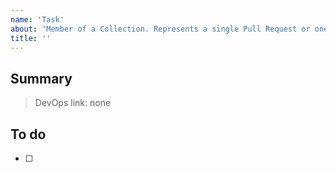 ```yaml
---
name: 'Task'
about: 'Member of a Collection. Represents a single Pull Request or one manual operation. Use conventional commits with prefix t-act: feat|fix|chore(<environment>): <short name>'
title: ''
---
```


## Summary

> DevOps link: none <!-- Example: AB#<item_number> -->

## To do

- [ ]

<!-- Please remember to create branch from this issue to make sure Pull Request closes this issue automatically. -->
